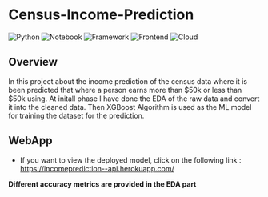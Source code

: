 # Census-Income-Prediction

![Python](https://img.shields.io/badge/Python-3.7-blue)
![Notebook](https://img.shields.io/badge/Notebook-Jupyter-orange)
![Framework](https://img.shields.io/badge/Framework-Flask-red)
![Frontend](https://img.shields.io/badge/Frontend-HTML/CSS/JS-green)
![Cloud](https://img.shields.io/badge/Cloud-Heroku-blue)


## Overview
In this project about the income prediction of the census data where it is been predicted that where a person earns more than $50k or less than $50k using.
At initall phase I have done the EDA of the raw data and convert it into the cleaned data. 
Then XGBoost Algorithm is used as the ML model for training the dataset for the prediction.


## WebApp
* If you want to view the deployed model, click on the following link : https://incomeprediction--api.herokuapp.com/


**Different accuracy metrics are provided in the EDA part**
